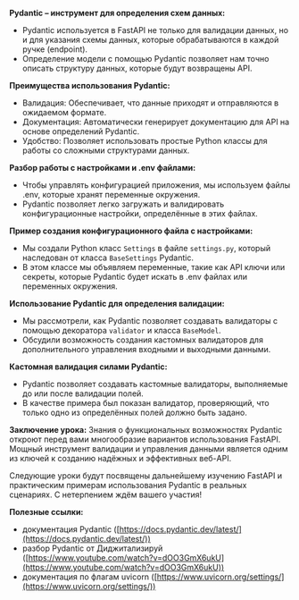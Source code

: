 **Pydantic – инструмент для определения схем данных:**
- Pydantic используется в FastAPI не только для валидации данных, но и для указания схемы данных, которые обрабатываются в каждой ручке (endpoint).
- Определение модели с помощью Pydantic позволяет нам точно описать структуру данных, которые будут возвращены API.

**Преимущества использования Pydantic:**
- Валидация: Обеспечивает, что данные приходят и отправляются в ожидаемом формате.
- Документация: Автоматически генерирует документацию для API на основе определений Pydantic.
- Удобство: Позволяет использовать простые Python классы для работы со сложными структурами данных.

**Разбор работы с настройками и .env файлами:**
- Чтобы управлять конфигурацией приложения, мы используем файлы .env, которые хранят переменные окружения.
- Pydantic позволяет легко загружать и валидировать конфигурационные настройки, определённые в этих файлах.

**Пример создания конфигурационного файла с настройками:**
- Мы создали Python класс `Settings` в файле `settings.py`, который наследован от класса `BaseSettings` Pydantic.
- В этом классе мы объявляем переменные, такие как API ключи или секреты, которые Pydantic будет искать в .env файлах или переменных окружения.

**Использование Pydantic для определения валидации:**
- Мы рассмотрели, как Pydantic позволяет создавать валидаторы с помощью декоратора `validator` и класса `BaseModel`.
- Обсудили возможность создания кастомных валидаторов для дополнительного управления входными и выходными данными.

**Кастомная валидация силами Pydantic:**
- Pydantic позволяет создавать кастомные валидаторы, выполняемые до или после валидации полей.
- В качестве примера был показан валидатор, проверяющий, что только одно из определённых полей должно быть задано.

**Заключение урока:**
Знания о функциональных возможностях Pydantic откроют перед вами многообразие вариантов использования FastAPI. Мощный инструмент валидации и управления данными является одним из ключей к созданию надёжных и эффективных веб-API.

Следующие уроки будут посвящены дальнейшему изучению FastAPI и практическим примерам использования Pydantic в реальных сценариях. С нетерпением ждём вашего участия!

**Полезные ссылки:**
- документация Pydantic ([https://docs.pydantic.dev/latest/](https://docs.pydantic.dev/latest/))
- разбор Pydantic от Диджитализируй ([https://www.youtube.com/watch?v=dOO3GmX6ukU](https://www.youtube.com/watch?v=dOO3GmX6ukU))
- документация по флагам uvicorn ([https://www.uvicorn.org/settings/](https://www.uvicorn.org/settings/))